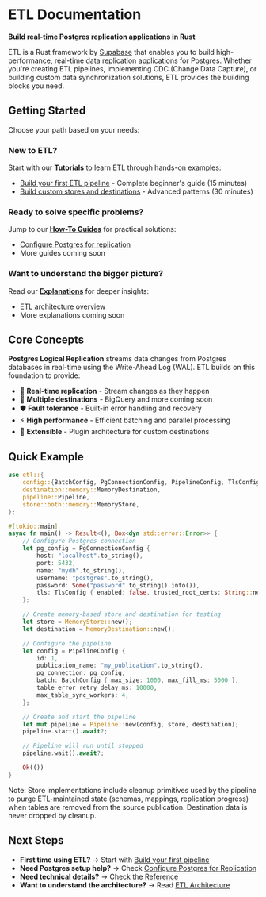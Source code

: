 # ETL Documentation

**Build real-time Postgres replication applications in Rust**

ETL is a Rust framework by [Supabase](https://supabase.com) that enables you to build high-performance, real-time data replication applications for Postgres. Whether you're creating ETL pipelines, implementing CDC (Change Data Capture), or building custom data synchronization solutions, ETL provides the building blocks you need.

## Getting Started

Choose your path based on your needs:

### New to ETL?

Start with our **[Tutorials](tutorials/index.md)** to learn ETL through hands-on examples:

- [Build your first ETL pipeline](tutorials/first-pipeline.md) - Complete beginner's guide (15 minutes)
- [Build custom stores and destinations](tutorials/custom-implementations.md) - Advanced patterns (30 minutes)

### Ready to solve specific problems?

Jump to our **[How-To Guides](how-to/index.md)** for practical solutions:

- [Configure Postgres for replication](how-to/configure-postgres.md)
- More guides coming soon

### Want to understand the bigger picture?

Read our **[Explanations](explanation/index.md)** for deeper insights:

- [ETL architecture overview](explanation/architecture.md)
- More explanations coming soon

## Core Concepts

**Postgres Logical Replication** streams data changes from Postgres databases in real-time using the Write-Ahead Log (WAL). ETL builds on this foundation to provide:

- 🚀 **Real-time replication** - Stream changes as they happen
- 🔄 **Multiple destinations** - BigQuery and more coming soon
- 🛡️ **Fault tolerance** - Built-in error handling and recovery
- ⚡ **High performance** - Efficient batching and parallel processing
- 🔧 **Extensible** - Plugin architecture for custom destinations

## Quick Example

```rust
use etl::{
    config::{BatchConfig, PgConnectionConfig, PipelineConfig, TlsConfig},
    destination::memory::MemoryDestination,
    pipeline::Pipeline,
    store::both::memory::MemoryStore,
};

#[tokio::main]
async fn main() -> Result<(), Box<dyn std::error::Error>> {
    // Configure Postgres connection
    let pg_config = PgConnectionConfig {
        host: "localhost".to_string(),
        port: 5432,
        name: "mydb".to_string(),
        username: "postgres".to_string(),
        password: Some("password".to_string().into()),
        tls: TlsConfig { enabled: false, trusted_root_certs: String::new() },
    };

    // Create memory-based store and destination for testing
    let store = MemoryStore::new();
    let destination = MemoryDestination::new();

    // Configure the pipeline
    let config = PipelineConfig {
        id: 1,
        publication_name: "my_publication".to_string(),
        pg_connection: pg_config,
        batch: BatchConfig { max_size: 1000, max_fill_ms: 5000 },
        table_error_retry_delay_ms: 10000,
        max_table_sync_workers: 4,
    };

    // Create and start the pipeline
    let mut pipeline = Pipeline::new(config, store, destination);
    pipeline.start().await?;

    // Pipeline will run until stopped
    pipeline.wait().await?;

    Ok(())
}
```

Note: Store implementations include cleanup primitives used by the pipeline to purge ETL-maintained state (schemas, mappings, replication progress) when tables are removed from the source publication. Destination data is never dropped by cleanup.

## Next Steps

- **First time using ETL?** → Start with [Build your first pipeline](tutorials/first-pipeline.md)
- **Need Postgres setup help?** → Check [Configure Postgres for Replication](how-to/configure-postgres.md)
- **Need technical details?** → Check the [Reference](reference/index.md)
- **Want to understand the architecture?** → Read [ETL Architecture](explanation/architecture.md)
